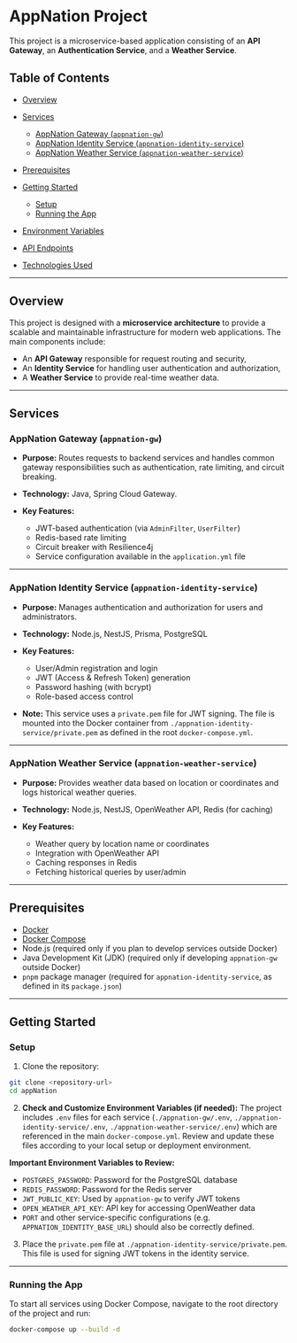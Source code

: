 # AppNation Project

This project is a microservice-based application consisting of an **API Gateway**, an **Authentication Service**, and a **Weather Service**.

## Table of Contents

* [Overview](#overview)
* [Services](#services)

  * [AppNation Gateway (`appnation-gw`)](#appnation-gateway-appnation-gw)
  * [AppNation Identity Service (`appnation-identity-service`)](#appnation-identity-service-appnation-identity-service)
  * [AppNation Weather Service (`appnation-weather-service`)](#appnation-weather-service-appnation-weather-service)
* [Prerequisites](#prerequisites)
* [Getting Started](#getting-started)

  * [Setup](#setup)
  * [Running the App](#running-the-app)
* [Environment Variables](#environment-variables)
* [API Endpoints](#api-endpoints)
* [Technologies Used](#technologies-used)

---

## Overview

This project is designed with a **microservice architecture** to provide a scalable and maintainable infrastructure for modern web applications. The main components include:

* An **API Gateway** responsible for request routing and security,
* An **Identity Service** for handling user authentication and authorization,
* A **Weather Service** to provide real-time weather data.

---

## Services

### AppNation Gateway (`appnation-gw`)

* **Purpose:**
  Routes requests to backend services and handles common gateway responsibilities such as authentication, rate limiting, and circuit breaking.
* **Technology:**
  Java, Spring Cloud Gateway.
* **Key Features:**

  * JWT-based authentication (via `AdminFilter`, `UserFilter`)
  * Redis-based rate limiting
  * Circuit breaker with Resilience4j
  * Service configuration available in the `application.yml` file

---

### AppNation Identity Service (`appnation-identity-service`)

* **Purpose:**
  Manages authentication and authorization for users and administrators.
* **Technology:**
  Node.js, NestJS, Prisma, PostgreSQL
* **Key Features:**

  * User/Admin registration and login
  * JWT (Access & Refresh Token) generation
  * Password hashing (with bcrypt)
  * Role-based access control
* **Note:**
  This service uses a `private.pem` file for JWT signing. The file is mounted into the Docker container from `./appnation-identity-service/private.pem` as defined in the root `docker-compose.yml`.

---

### AppNation Weather Service (`appnation-weather-service`)

* **Purpose:**
  Provides weather data based on location or coordinates and logs historical weather queries.
* **Technology:**
  Node.js, NestJS, OpenWeather API, Redis (for caching)
* **Key Features:**

  * Weather query by location name or coordinates
  * Integration with OpenWeather API
  * Caching responses in Redis
  * Fetching historical queries by user/admin

---

## Prerequisites

* [Docker](https://www.docker.com/get-started)
* [Docker Compose](https://docs.docker.com/compose/install/)
* Node.js (required only if you plan to develop services outside Docker)
* Java Development Kit (JDK) (required only if developing `appnation-gw` outside Docker)
* `pnpm` package manager (required for `appnation-identity-service`, as defined in its `package.json`)

---

## Getting Started

### Setup

1. Clone the repository:

```bash
git clone <repository-url>
cd appNation
```

2. **Check and Customize Environment Variables (if needed):**
   The project includes `.env` files for each service (`./appnation-gw/.env`, `./appnation-identity-service/.env`, `./appnation-weather-service/.env`) which are referenced in the main `docker-compose.yml`.
   Review and update these files according to your local setup or deployment environment.

**Important Environment Variables to Review:**

* `POSTGRES_PASSWORD`: Password for the PostgreSQL database
* `REDIS_PASSWORD`: Password for the Redis server
* `JWT_PUBLIC_KEY`: Used by `appnation-gw` to verify JWT tokens
* `OPEN_WEATHER_API_KEY`: API key for accessing OpenWeather data
* `PORT` and other service-specific configurations (e.g. `APPNATION_IDENTITY_BASE_URL`) should also be correctly defined.

3. Place the `private.pem` file at `./appnation-identity-service/private.pem`.
   This file is used for signing JWT tokens in the identity service.

---

### Running the App

To start all services using Docker Compose, navigate to the root directory of the project and run:

```bash
docker-compose up --build -d
```
